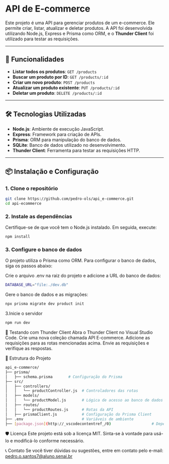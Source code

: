 # API de E-commerce

Este projeto é uma API para gerenciar produtos de um e-commerce. Ele permite criar, listar, atualizar e deletar produtos. A API foi desenvolvida utilizando Node.js, Express e Prisma como ORM, e o **Thunder Client** foi utilizado para testar as requisições.

---

## 🚀 Funcionalidades

- **Listar todos os produtos**: `GET /products`
- **Buscar um produto por ID**: `GET /products/:id`
- **Criar um novo produto**: `POST /products`
- **Atualizar um produto existente**: `PUT /products/:id`
- **Deletar um produto**: `DELETE /products/:id`

---

## 🛠️ Tecnologias Utilizadas

- **Node.js**: Ambiente de execução JavaScript.
- **Express**: Framework para criação de APIs.
- **Prisma**: ORM para manipulação do banco de dados.
- **SQLite**: Banco de dados utilizado no desenvolvimento.
- **Thunder Client**: Ferramenta para testar as requisições HTTP.

---

## 📦 Instalação e Configuração

### 1. Clone o repositório
```bash
git clone https://github.com/pedro-ols/api_e-commerce.git
cd api-ecommerce
```

### 2. Instale as dependências
Certifique-se de que você tem o Node.js instalado. Em seguida, execute:

```bash
npm install
```

### 3. Configure o banco de dados
O projeto utiliza o Prisma como ORM. Para configurar o banco de dados, siga os passos abaixo:

Crie o arquivo .env na raiz do projeto e adicione a URL do banco de dados:
```bash
DATABASE_URL="file:./dev.db"
```

Gere o banco de dados e as migrações:
```bash
npx prisma migrate dev product init
```

3.Inicie o servidor

```bash
npm run dev
```

🧪 Testando com Thunder Client
Abra o Thunder Client no Visual Studio Code.
Crie uma nova coleção chamada API E-commerce.
Adicione as requisições para as rotas mencionadas acima.
Envie as requisições e verifique as respostas.

📂 Estrutura do Projeto
```bash
api_e-commerce/
├── prisma/
│   ├── schema.prisma       # Configuração do Prisma
├── src/
│   ├── controllers/
│   │   └── productController.js  # Controladores das rotas
│   ├── models/
│   │   └── productModel.js       # Lógica de acesso ao banco de dados
│   ├── routes/
│   │   └── productRoutes.js      # Rotas da API
│   ├── prismaClient.js           # Configuração do Prisma Client
├── .env                          # Variáveis de ambiente
├── [package.json](http://_vscodecontentref_/0)                  # Dependências do projeto
```

🛡️ Licença
Este projeto está sob a licença MIT. Sinta-se à vontade para usá-lo e modificá-lo conforme necessário.

📞 Contato
Se você tiver dúvidas ou sugestões, entre em contato pelo e-mail: pedro.o.santos7@aluno.senai.br